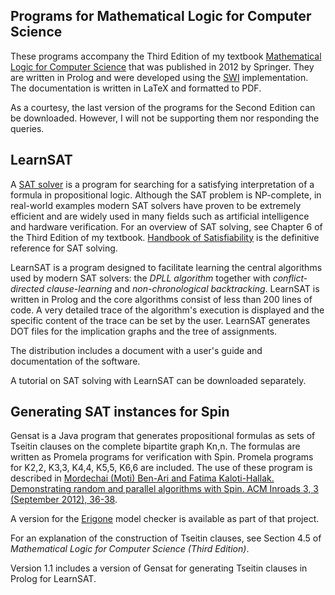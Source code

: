 ## Programs for Mathematical Logic for Computer Science ##

These programs accompany the Third Edition of my textbook [Mathematical Logic for Computer Science](http://www.springer.com/978-1-4471-4128-0) that was published in 2012 by Springer. They are written in Prolog and were developed using the [SWI](http://www.swi-prolog.org/) implementation. The documentation is written in LaTeX and formatted to PDF.

As a courtesy, the last version of the programs for the Second Edition can be downloaded. However, I will not be supporting them nor responding the queries.

## LearnSAT ##

A [SAT solver](http://www.satlive.org/) is a program for searching for a satisfying interpretation of a formula in propositional logic. Although the SAT problem is NP-complete, in real-world examples modern SAT solvers have proven to be extremely efficient and are widely used in many fields such as artificial intelligence and hardware verification. For an overview of SAT solving, see Chapter 6 of the Third Edition of my textbook. [Handbook of Satisfiability](http://www.iospress.nl/book/handbook-of-satisfiability/) is the definitive reference for SAT solving.

LearnSAT is a program designed to facilitate learning the central algorithms used by modern SAT solvers: the _DPLL algorithm_ together with _conflict-directed clause-learning_ and _non-chronological backtracking_. LearnSAT is written in Prolog and the core algorithms consist of less than 200 lines of code. A very detailed trace of the algorithm's execution is displayed and the specific content of the trace can be set by the user. LearnSAT generates DOT files for the implication graphs and the tree of assignments.

The distribution includes a document with a user's guide and documentation of the software.

A tutorial on SAT solving with LearnSAT can be downloaded separately.


## Generating SAT instances for Spin ##

Gensat is a Java program that generates propositional formulas as sets of Tseitin clauses on the complete bipartite graph Kn,n. The formulas are written as Promela programs for verification with Spin. Promela programs for K2,2, K3,3, K4,4, K5,5, K6,6 are included. The use of these program is described in
[Mordechai (Moti) Ben-Ari and Fatima Kaloti-Hallak. Demonstrating random and parallel algorithms with Spin. ACM Inroads 3, 3 (September 2012), 36-38](http://doi.acm.org/10.1145/2339055.2339069).

A version for the [Erigone](http://code.google.com/p/erigone/) model checker is available as part of that project.

For an explanation of the construction of Tseitin clauses, see Section 4.5 of _Mathematical Logic for Computer Science (Third Edition)_.

Version 1.1 includes a version of Gensat for generating Tseitin clauses in Prolog for LearnSAT.